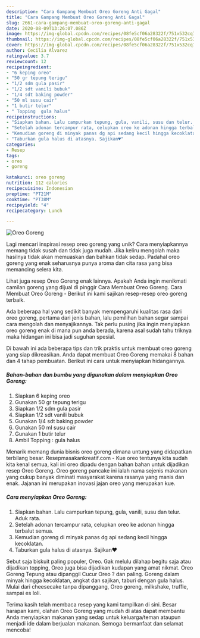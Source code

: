 ```yaml
---
description: "Cara Gampang Membuat Oreo Goreng Anti Gagal"
title: "Cara Gampang Membuat Oreo Goreng Anti Gagal"
slug: 2661-cara-gampang-membuat-oreo-goreng-anti-gagal
date: 2020-08-09T13:26:07.086Z
image: https://img-global.cpcdn.com/recipes/08fe5cf06a28322f/751x532cq70/oreo-goreng-foto-resep-utama.jpg
thumbnail: https://img-global.cpcdn.com/recipes/08fe5cf06a28322f/751x532cq70/oreo-goreng-foto-resep-utama.jpg
cover: https://img-global.cpcdn.com/recipes/08fe5cf06a28322f/751x532cq70/oreo-goreng-foto-resep-utama.jpg
author: Cecilia Alvarez
ratingvalue: 3.7
reviewcount: 12
recipeingredient:
- "6 keping oreo"
- "50 gr tepung terigu"
- "1/2 sdm gula pasir"
- "1/2 sdt vanili bubuk"
- "1/4 sdt baking powder"
- "50 ml susu cair"
- "1 butir telur"
- " Topping  gula halus"
recipeinstructions:
- "Siapkan bahan. Lalu campurkan tepung, gula, vanili, susu dan telur. Aduk rata."
- "Setelah adonan tercampur rata, celupkan oreo ke adonan hingga terbalut semua."
- "Kemudian goreng di minyak panas dg api sedang kecil hingga kecoklatan."
- "Taburkan gula halus di atasnya. Sajikan♥"
categories:
- Resep
tags:
- oreo
- goreng

katakunci: oreo goreng 
nutrition: 112 calories
recipecuisine: Indonesian
preptime: "PT21M"
cooktime: "PT38M"
recipeyield: "4"
recipecategory: Lunch

---
```



![Oreo Goreng](https://img-global.cpcdn.com/recipes/08fe5cf06a28322f/751x532cq70/oreo-goreng-foto-resep-utama.jpg)

Lagi mencari inspirasi resep oreo goreng yang unik? Cara menyiapkannya memang tidak susah dan tidak juga mudah. Jika keliru mengolah maka hasilnya tidak akan memuaskan dan bahkan tidak sedap. Padahal oreo goreng yang enak seharusnya punya aroma dan cita rasa yang bisa memancing selera kita.

Lihat juga resep Oreo Goreng enak lainnya. Apakah Anda ingin menikmati camilan goreng yang dijual di pinggir Cara Membuat Oreo Goreng. Cara Membuat Oreo Goreng - Berikut ini kami sajikan resep-resep oreo goreng terbaik.

Ada beberapa hal yang sedikit banyak mempengaruhi kualitas rasa dari oreo goreng, pertama dari jenis bahan, lalu pemilihan bahan segar sampai cara mengolah dan menyajikannya. Tak perlu pusing jika ingin menyiapkan oreo goreng enak di mana pun anda berada, karena asal sudah tahu triknya maka hidangan ini bisa jadi suguhan spesial.


Di bawah ini ada beberapa tips dan trik praktis untuk membuat oreo goreng yang siap dikreasikan. Anda dapat membuat Oreo Goreng memakai 8 bahan dan 4 tahap pembuatan. Berikut ini cara untuk menyiapkan hidangannya.

<!--inarticleads1-->

##### Bahan-bahan dan bumbu yang digunakan dalam menyiapkan Oreo Goreng:

1. Siapkan 6 keping oreo
1. Gunakan 50 gr tepung terigu
1. Siapkan 1/2 sdm gula pasir
1. Siapkan 1/2 sdt vanili bubuk
1. Gunakan 1/4 sdt baking powder
1. Gunakan 50 ml susu cair
1. Gunakan 1 butir telur
1. Ambil  Topping : gula halus


Menarik memang dunia bisnis oreo goreng dimana untung yang didapatkan terbilang besar. Resepmasakankreatif.com - Kue oreo tentunya kita sudah kita kenal semua, kali ini oreo dipadu dengan bahan bahan untuk dijadikan resep Oreo Goreng. Oreo goreng pancake ini ialah nama sejenis makanan yang cukup banyak diminati masyarakat karena rasanya yang manis dan enak. Jajanan ini merupakan inovasi jajan oreo yang merupakan kue. 

<!--inarticleads2-->

##### Cara menyiapkan Oreo Goreng:

1. Siapkan bahan. Lalu campurkan tepung, gula, vanili, susu dan telur. Aduk rata.
1. Setelah adonan tercampur rata, celupkan oreo ke adonan hingga terbalut semua.
1. Kemudian goreng di minyak panas dg api sedang kecil hingga kecoklatan.
1. Taburkan gula halus di atasnya. Sajikan♥


Sebut saja biskuit paling populer, Oreo. Gak melulu dilahap begitu saja atau dijadikan topping, Oreo juga bisa dijadikan kudapan yang amat nikmat. Oreo Goreng Tepung atau dipanggil Cucur Oreo ? dan paling. Goreng dalam minyak hingga kecoklatan, angkat dan sajikan, taburi dengan gula halus. Mulai dari cheesecake tanpa dipanggang, Oreo goreng, milkshake, truffle, sampai es loli. 

Terima kasih telah membaca resep yang kami tampilkan di sini. Besar harapan kami, olahan Oreo Goreng yang mudah di atas dapat membantu Anda menyiapkan makanan yang sedap untuk keluarga/teman ataupun menjadi ide dalam berjualan makanan. Semoga bermanfaat dan selamat mencoba!
